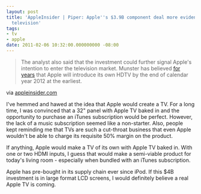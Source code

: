 ```yaml
---
layout: post
title: 'AppleInsider | Piper: Apple''s $3.9B component deal more evidence of Apple
  television'
tags:
- tv
- apple
date: 2011-02-06 10:32:00.000000000 -08:00
---
```

<div class="posterous_bookmarklet_entry">
      <blockquote class="posterous_long_quote">
The analyst also said that the investment could further signal Apple's intention to enter the television market. Munster has believed <a href="http://www.appleinsider.com/articles/09/02/05/apple_planning_connected_television_apple_tv_with_dvr_report.html">for years</a> that Apple will introduce its own HDTV by the end of calendar year 2012 at the earliest.</blockquote>

<div class="posterous_quote_citation">via <a href="http://www.appleinsider.com/articles/11/02/03/piper_apples_3_9b_component_deal_more_evidence_of_apple_television.html">appleinsider.com</a></div>

<p>I've hemmed and hawed at the idea that Apple would create a TV.  For a long time, I was convinced that a 32" panel with Apple TV baked in and the opportunity to purchase an iTunes subscription would be perfect.  However, the lack of a music subscription seemed like a non-starter.  Also, people kept reminding me that TVs are such a cut-throat business that even Apple wouldn't be able to charge its requisite 50% margin on the product.
</p><p>If anything, Apple would make a TV of its own with Apple TV baked in.  With one or two HDMI inputs, I guess that would make a semi-viable product for today's living room - especially when bundled with an iTunes subscription.
</p><p>Apple has pre-bought in its supply chain ever since iPod.  If this $4B investment is in large format LCD screens, I would definitely believe a real Apple TV is coming.</p></div>
